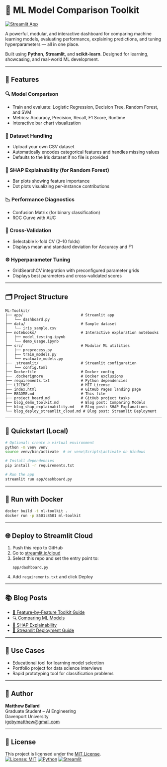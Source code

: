 # 🧠 ML Model Comparison Toolkit

[![Streamlit App](https://img.shields.io/badge/Live%20App-Streamlit-brightgreen?logo=streamlit)](https://ml-toolkit-ouzbcccswpncawcypvhsz7.streamlit.app/)

A powerful, modular, and interactive dashboard for comparing machine learning models, evaluating performance, explaining predictions, and tuning hyperparameters — all in one place.

Built using **Python**, **Streamlit**, and **scikit-learn**. Designed for learning, showcasing, and real-world ML development.

---

## 🚀 Features

### 🔍 Model Comparison
- Train and evaluate: Logistic Regression, Decision Tree, Random Forest, and SVM
- Metrics: Accuracy, Precision, Recall, F1 Score, Runtime
- Interactive bar chart visualization

### 📁 Dataset Handling
- Upload your own CSV dataset
- Automatically encodes categorical features and handles missing values
- Defaults to the Iris dataset if no file is provided

### 🔬 SHAP Explainability (for Random Forest)
- Bar plots showing feature importance
- Dot plots visualizing per-instance contributions

### 📉 Performance Diagnostics
- Confusion Matrix (for binary classification)
- ROC Curve with AUC

### 🔁 Cross-Validation
- Selectable k-fold CV (2–10 folds)
- Displays mean and standard deviation for Accuracy and F1

### ⚙️ Hyperparameter Tuning
- GridSearchCV integration with preconfigured parameter grids
- Displays best parameters and cross-validated scores

---

## 🗂 Project Structure

```
ML-Toolkit/
├── app/                          # Streamlit app
│   └── dashboard.py
├── data/                         # Sample dataset
│   └── iris_sample.csv
├── notebooks/                    # Interactive exploration notebooks
│   ├── model_testing.ipynb
│   └── demo_usage.ipynb
├── src/                          # Modular ML utilities
│   ├── preprocess.py
│   ├── train_models.py
│   └── evaluate_models.py
├── .streamlit/                   # Streamlit configuration
│   └── config.toml
├── Dockerfile                    # Docker config
├── .dockerignore                 # Docker exclusions
├── requirements.txt              # Python dependencies
├── LICENSE                       # MIT License
├── index.html                    # GitHub Pages landing page
├── README.md                     # This file
├── project_board.md              # GitHub project tasks
├── blog_demo_toolkit.md          # Blog post: Comparing Models
├── blog_shap_explainability.md   # Blog post: SHAP Explanations
└── blog_deploy_streamlit_cloud.md # Blog post: Streamlit Deployment
```

---

## 🧪 Quickstart (Local)

```bash
# Optional: create a virtual environment
python -m venv venv
source venv/bin/activate  # or venv\Scripts\activate on Windows

# Install dependencies
pip install -r requirements.txt

# Run the app
streamlit run app/dashboard.py
```

---

## 🐳 Run with Docker

```bash
docker build -t ml-toolkit .
docker run -p 8501:8501 ml-toolkit
```

---

## 🌐 Deploy to Streamlit Cloud

1. Push this repo to GitHub
2. Go to [streamlit.io/cloud](https://streamlit.io/cloud)
3. Select this repo and set the entry point to:
   ```
   app/dashboard.py
   ```
4. Add `requirements.txt` and click Deploy

---

## 📚 Blog Posts

- [🧰 Feature-by-Feature Toolkit Guide](blog_feature_walkthrough.md)
- [🔍 Comparing ML Models](blog_demo_toolkit.md)
- [🔬 SHAP Explainability](blog_shap_explainability.md)
- [🚀 Streamlit Deployment Guide](blog_deploy_streamlit_cloud.md)

---

## 📌 Use Cases

- Educational tool for learning model selection
- Portfolio project for data science interviews
- Rapid prototyping tool for classification problems

---

## 👤 Author

**Matthew Ballard**  
Graduate Student – AI Engineering  
Davenport University  
[igobymatthew@gmail.com](mailto:igobymatthew@gmail.com)

---

## 🧠 License

This project is licensed under the [MIT License](LICENSE).  
[![License: MIT](https://img.shields.io/badge/License-MIT-yellow.svg)](LICENSE)
[![Python](https://img.shields.io/badge/Python-3.9+-blue.svg)](https://www.python.org/)
[![Streamlit](https://img.shields.io/badge/Powered%20by-Streamlit-red)](https://streamlit.io/)
